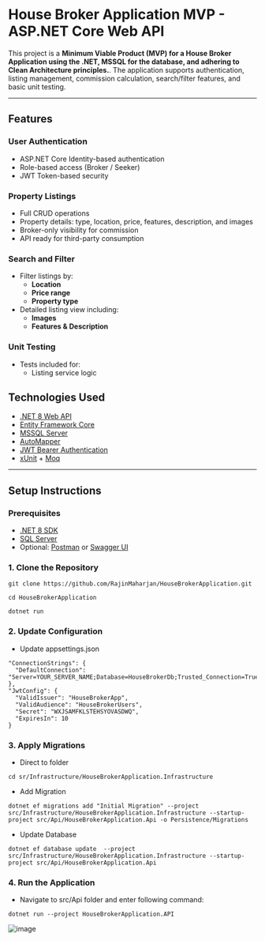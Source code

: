# House Broker Application MVP - ASP.NET Core Web API

This project is a **Minimum Viable Product (MVP) for a House Broker Application using the .NET, MSSQL for the database, and adhering to Clean Architecture principles.**. 
The application supports authentication, listing management, commission calculation, search/filter features, and basic unit testing.

---

## Features

### User Authentication
- ASP.NET Core Identity-based authentication
- Role-based access (Broker / Seeker)
- JWT Token-based security

### Property Listings
- Full CRUD operations
- Property details: type, location, price, features, description, and images
- Broker-only visibility for commission
- API ready for third-party consumption

### Search and Filter
- Filter listings by:
  - **Location**
  - **Price range**
  - **Property type**
- Detailed listing view including:
  - **Images**
  - **Features & Description**

### Unit Testing
- Tests included for:
  - Listing service logic

## Technologies Used

- [.NET 8 Web API](https://learn.microsoft.com/en-us/aspnet/core/)
- [Entity Framework Core](https://learn.microsoft.com/en-us/ef/core/)
- [MSSQL Server](https://www.microsoft.com/en-us/sql-server)
- [AutoMapper](https://automapper.org/)
- [JWT Bearer Authentication](https://learn.microsoft.com/en-us/aspnet/core/security/authentication/jwt)
- [xUnit](https://xunit.net/) + [Moq](https://github.com/moq)

---

## Setup Instructions

### Prerequisites

- [.NET 8 SDK](https://dotnet.microsoft.com/en-us/download/dotnet/8.0)
- [SQL Server](https://www.microsoft.com/en-us/sql-server)
- Optional: [Postman](https://www.postman.com/) or [Swagger UI](http://localhost:5000/swagger)

### 1. Clone the Repository

```
git clone https://github.com/RajinMaharjan/HouseBrokerApplication.git
```
```
cd HouseBrokerApplication
```
```
dotnet run
```
### 2. Update Configuration
- Update appsettings.json
```
"ConnectionStrings": {
  "DefaultConnection": "Server=YOUR_SERVER_NAME;Database=HouseBrokerDb;Trusted_Connection=True;"
},
"JwtConfig": {
  "ValidIssuer": "HouseBrokerApp",
  "ValidAudience": "HouseBrokerUsers",
  "Secret": "WXJSAMFKLSTEHSYOVASDWQ",
  "ExpiresIn": 10
}
```
### 3. Apply Migrations
- Direct to folder
```
cd sr/Infrastructure/HouseBrokerApplication.Infrastructure
```
- Add Migration
```
dotnet ef migrations add "Initial Migration" --project src/Infrastructure/HouseBrokerApplication.Infrastructure --startup-project src/Api/HouseBrokerApplication.Api -o Persistence/Migrations 
```
- Update Database
```
dotnet ef database update  --project src/Infrastructure/HouseBrokerApplication.Infrastructure --startup-project src/Api/HouseBrokerApplication.Api 
```
### 4. Run the Application
- Navigate to src/Api folder and enter following command:
```
dotnet run --project HouseBrokerApplication.API
```
![image](https://github.com/user-attachments/assets/c9615932-92fa-45c7-adf2-8905a100890e)
